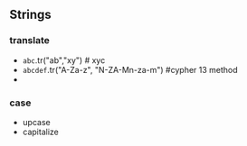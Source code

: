 ## Strings  
   
### translate
   - `abc`.tr("ab","xy") # xyc
   - `abcdef`.tr("A-Za-z", "N-ZA-Mn-za-m")  #cypher 13 method
   -
   
### case
   - upcase
   - capitalize
